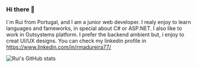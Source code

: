 ### Hi there 👋

I´m Rui from Portugal, and I am a junior web developer. I realy enjoy to learn languages and fameworks, in special about C# or ASP.NET. I also like to work in Outsystems platform.
I prefer the backend ambient but, i enjoy to creat UI/UX designs. You can check my linkedin profile in https://www.linkedin.com/in/rmadureira77/





![Rui's GitHub stats](https://github-readme-stats.vercel.app/api?username=rmadureira77&show_icons=true&theme=radical)

